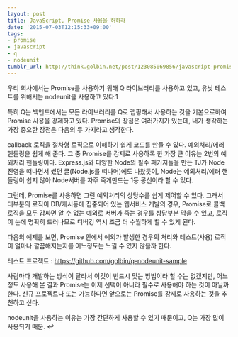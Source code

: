 ```yaml
---
layout: post
title: JavaScript, Promise 사용을 허하라
date: '2015-07-03T12:15:33+09:00'
tags:
- promise
- javascript
- q
- nodeunit
tumblr_url: http://think.golbin.net/post/123085069856/javascript-promise-사용을-허하라
---
```

우리 회사에서는 Promise를 사용하기 위해 Q 라이브러리를 사용하고 있고, 유닛 테스트를 위해서는 nodeunit을 사용하고 있다.1

특히 Q는 백엔드에서는 모든 라이브러리를 Q로 랩핑해서 사용하는 것을 기본으로하여 Promise 사용을 강제하고 있다. Promise의 장점은 여러가지가 있는데, 내가 생각하는 가장 중요한 장점은 다음의 두 가지라고 생각한다.

callback 로직을 절차형 로직으로 이해하기 쉽게 코드를 만들 수 있다.
예외처리/에러 핸들링을 쉽게 해 준다.
그 중 Promise를 강제로 사용하록 한 가장 큰 이유는 2번의 예외처리 핸들링이다. Express.js와 다양한 Node의 필수 패키지들을 만든 TJ가 Node 진영을 떠나면서 썼던 글(Node.js를 떠나며)에도 나왔듯이, Node는 예외처리/에러 핸들링이 쉽지 않아 Node서버를 자주 죽게만드는 1등 공신이라 할 수 있다.

그런데, Promise를 사용하면 그런 예외처리의 상당수를 쉽게 제어할 수 있다. 그래서 대부분의 로직이 DB/캐시등에 집중되어 있는 웹서비스 개발의 경우, Promise로 콜백 로직을 모두 감싸면 알 수 없는 예외로 서버가 죽는 경우를 상당부분 막을 수 있고, 로직이 눈에 명확히 드러나므로 디버깅 역시 조금 더 수월하게 할 수 있게 된다.

다음의 예제를 보면, Promise 안에서 예외가 발생한 경우의 처리와 테스트(사용) 로직이 얼마나 깔끔해지는지를 어느정도는 느낄 수 있지 않을까 한다.

테스트 프로젝트 : https://github.com/golbin/q-nodeunit-sample

사람마다 개발하는 방식이 달라서 이것이 반드시 맞는 방법이라 할 수는 없겠지만, 어느정도 사용해 본 결과 Promise는 이제 선택이 아니라 필수로 사용해야 하는 것이 아닐까한다. 신규 프로젝트나 또는 가능하다면 앞으로는 Promise를 강제로 사용하는 것을 추천하고 싶다.



nodeunit을 사용하는 이유는 가장 간단하게 사용할 수 있기 때문이고, Q는 가장 많이 사용되기 때문. ↩



